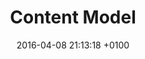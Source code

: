 ---
layout: post
title:  "Content Model"
date:   2016-04-08 21:13:18 +0100
url: 'https://docs.google.com/document/d/16eiFe9Gj9oURL9VK0v5w02XYglWV26PrO6rlb12cfiw/edit?usp=sharing'
---